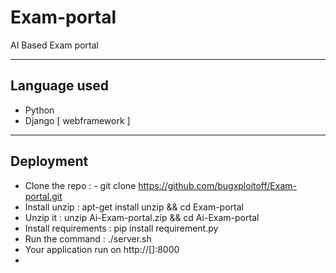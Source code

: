 # Exam-portal
AI Based Exam portal

-----------------------------
## Language used 
- Python 
- Django [ webframework ]

---------------------------
## Deployment 
- Clone the repo : - git clone https://github.com/bugxploitoff/Exam-portal.git
- Install unzip : apt-get install unzip && cd Exam-portal
- Unzip it : unzip Ai-Exam-portal.zip && cd Ai-Exam-portal
- Install requirements : pip install requirement.py
- Run the command : ./server.sh 
- Your application run on http://[]:8000
- 


